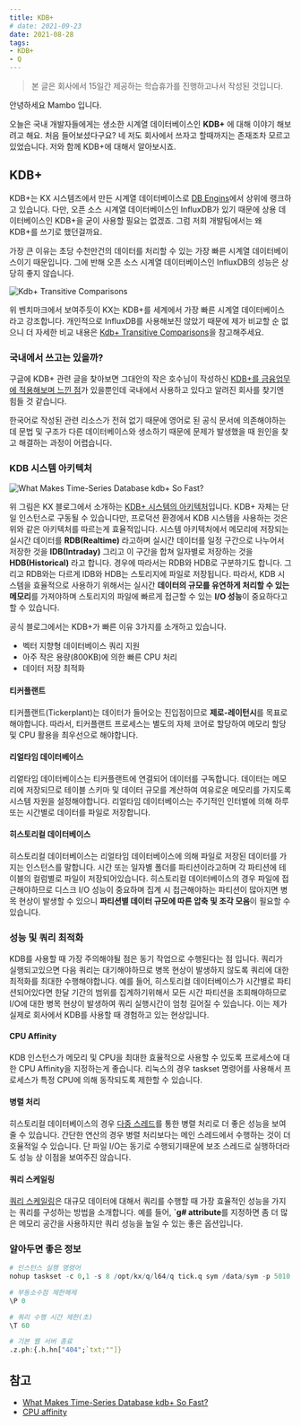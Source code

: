 ```yaml
---
title: KDB+
# date: 2021-09-23
date: 2021-08-28
tags:
- KDB+
- Q
---
```


> 본 글은 회사에서 15일간 제공하는 학습휴가를 진행하고나서 작성된 것입니다.

안녕하세요 Mambo 입니다.

오늘은 국내 개발자들에게는 생소한 시계열 데이터베이스인 **KDB+** 에 대해 이야기 해보려고 해요. 처음 들어보셨다구요? 네 저도 회사에서 쓰자고 할때까지는 존재조차 모르고 있었습니다. 저와 함께 KDB+에 대해서 알아보시죠.

## KDB+
KDB+는 KX 시스템즈에서 만든 시계열 데이터베이스로 [DB Engins](https://db-engines.com/en/ranking/time+series+dbms)에서 상위에 랭크하고 있습니다. 다만, 오픈 소스 시계열 데이터베이스인 InfluxDB가 있기 때문에 상용 데이터베이스인 KDB+을 굳이 사용할 필요는 없겠죠. 그럼 저희 개발팀에서는 왜 KDB+를 쓰기로 했던걸까요.

가장 큰 이유는 초당 수천만건의 데이터를 처리할 수 있는 가장 빠른 시계열 데이터베이스이기 때문입니다. 그에 반해 오픈 소스 시계열 데이터베이스인 InfluxDB의 성능은 상당히 좋지 않습니다. 

![Kdb+ Transitive Comparisons](../images/posts/kdb+-01.png)

위 벤치마크에서 보여주듯이 KX는 KDB+를 세계에서 가장 빠른 시계열 데이터베이스라고 강조합니다. 개인적으로 InfluxDB를 사용해보진 않았기 때문에 제가 비교할 순 없으니 더 자세한 비교 내용은 [Kdb+ Transitive Comparisons](https://kx.com/wp-content/uploads/2020/11/KdbTransitive-Comparisons-1.pdf)을 참고해주세요.

### 국내에서 쓰고는 있을까?
구글에 KDB+ 관련 글을 찾아보면 그대안의 작은 호수님이 작성하신 [KDB+를 금융업무에 적용해보며 느낀 점](https://smallake.kr/?p=30366)가 있을뿐인데 국내에서 사용하고 있다고 알려진 회사를 찾기엔 힘들 것 같습니다. 

한국어로 작성된 관련 리소스가 전혀 없기 때문에 영어로 된 공식 문서에 의존해야하는데 문법 및 구조가 다른 데이터베이스와 생소하기 때문에 문제가 발생했을 때 원인을 찾고 해결하는 과정이 어렵습니다. 

### KDB 시스템 아키텍처
![What Makes Time-Series Database kdb+ So Fast?](https://kx.com/wp-content/uploads/2020/08/why-fast-blog-diagram-3.png)

위 그림은 KX 블로그에서 소개하는 [KDB+ 시스템의 아키텍처](https://code.kx.com/q/architecture/)입니다. KDB+ 자체는 단일 인스턴스로 구동될 수 있습니다만, 프로덕션 환경에서 KDB 시스템을 사용하는 것은 위와 같은 아키텍처를 따르는게 효율적입니다. 시스템 아키텍처에서 메모리에 저장되는 실시간 데이터를 **RDB(Realtime)** 라고하며 실시간 데이터를 일정 구간으로 나누어서 저장한 것을 **IDB(Intraday)** 그리고 이 구간을 합쳐 일자별로 저장하는 것을 **HDB(Historical)** 라고 합니다. 경우에 따라서는 RDB와 HDB로 구분하기도 합니다. 그리고 RDB와는 다르게 IDB와 HDB는 스토리지에 파일로 저장됩니다. 따라서, KDB 시스템을 효율적으로 사용하기 위해서는 실시간 **데이터의 규모를 유연하게 처리할 수 있는 메모리**를 가져야하며 스토리지의 파일에 빠르게 접근할 수 있는 **I/O 성능**이 중요하다고 할 수 있습니다.

공식 블로그에서는 KDB+가 빠른 이유 3가지를 소개하고 있습니다.

- 벡터 지향형 데이터베이스 쿼리 지원
- 아주 작은 용량(800KB)에 의한 빠른 CPU 처리
- 데이터 저장 최적화

#### 티커플랜트
티커플랜트(Tickerplant)는 데이터가 들어오는 진입점이므로 **제로-레이턴시**를 목표로 해야합니다. 따라서, 티커플랜트 프로세스는 별도의 자체 코어로 할당하여 메모리 할당 및 CPU 활용을 최우선으로 해야합니다.

#### 리얼타임 데이터베이스
리엍타임 데이터베이스는 티커플랜트에 연결되어 데이터를 구독합니다. 데이터는 메모리에 저장되므로 테이블 스키마 및 데이터 규모를 계산하여 여유로운 메모리를 가지도록 시스템 자원을 설정해야합니다. 리얼타임 데이터베이스는 주기적인 인터벌에 의해 하루 또는 시간별로 데이터를 파일로 저장합니다.

#### 히스토리컬 데이터베이스
히스토리컬 데이터베이스는 리얼타임 데이터베이스에 의해 파일로 저장된 데이터를 가지는 인스턴스를 말합니다. 시간 또는 일자별 폴더를 파티션이라고하며 각 파티션에 테이블의 컬럼별로 파일이 저장되어있습니다. 히스토리컬 데이터베이스의 경우 파일에 접근해야하므로 디스크 I/O 성능이 중요하며 집계 시 접근해야하는 파티션이 많아지면 병목 현상이 발생할 수 있으니 **파티션별 데이터 규모에 따른 압축 및 조각 모음**이 필요할 수 있습니다.

### 성능 및 쿼리 최적화
KDB를 사용할 때 가장 주의해야될 점은 동기 작업으로 수행된다는 점 입니다. 쿼리가 실행되고있으면 다음 쿼리는 대기해야하므로 병목 현상이 발생하지 않도록 쿼리에 대한 최적화를 최대한 수행해야합니다. 예를 들어, 히스토리컬 데이터베이스가 시간별로 파티션되어있다면 한달 기간의 범위를 집계하기위해서 모든 시간 파티션을 조회해야하므로 I/O에 대한 병목 현상이 발생하여 쿼리 실행시간이 엄청 길어질 수 있습니다. 이는 제가 실제로 회사에서 KDB를 사용할 때 경험하고 있는 현상입니다. 

#### CPU Affinity
KDB 인스턴스가 메모리 및 CPU을 최대한 효율적으로 사용할 수 있도록 프로세스에 대한 CPU Affinity을 지정하는게 좋습니다. 리눅스의 경우 taskset 명령어를 사용해서 프로세스가 특정 CPU에 의해 동작되도록 제한할 수 있습니다.

#### 병렬 처리
히스토리컬 데이터베이스의 경우 [다중 스레드](https://code.kx.com/q/wp/multi-thread/)를 통한 병렬 처리로 더 좋은 성능을 보여줄 수 있습니다. 간단한 연산의 경우 병렬 처리보다는 메인 스레드에서 수행하는 것이 더 호율적일 수 있습니다. 단 파일 I/O는 동기로 수행되기때문에 보조 스레드로 실행하더라도 성능 상 이점을 보여주진 않습니다.

#### 쿼리 스케일링
[쿼리 스케일링](https://code.kx.com/q/wp/query-scaling/)은 대규모 데이터에 대해서 쿼리를 수행할 때 가장 효율적인 성능을 가지는 쿼리를 구성하는 방법을 소개합니다. 예를 들어, **`g# attribute**를 지정하면 좀 더 많은 메모리 공간을 사용하지만 쿼리 성능을 높일 수 있는 좋은 옵션입니다. 

### 알아두면 좋은 정보

```q KDB/q
# 인스턴스 실행 명령어
nohup taskset -c 0,1 -s 8 /opt/kx/q/l64/q tick.q sym /data/sym -p 5010 < /dev/null > logs/tick.log 2>&1&

# 부동소수점 제한해제
\P 0

# 쿼리 수행 시간 제한(초)
\T 60

# 기본 웹 서버 종료
.z.ph:{.h.hn["404";`txt;""]}

```

## 참고

- [What Makes Time-Series Database kdb+ So Fast?](https://kx.com/blog/what-makes-time-series-database-kdb-so-fast/)
- [CPU affinity](https://code.kx.com/q/kb/cpu-affinity/)




